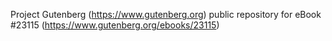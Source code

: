 Project Gutenberg (https://www.gutenberg.org) public repository for eBook #23115 (https://www.gutenberg.org/ebooks/23115)
